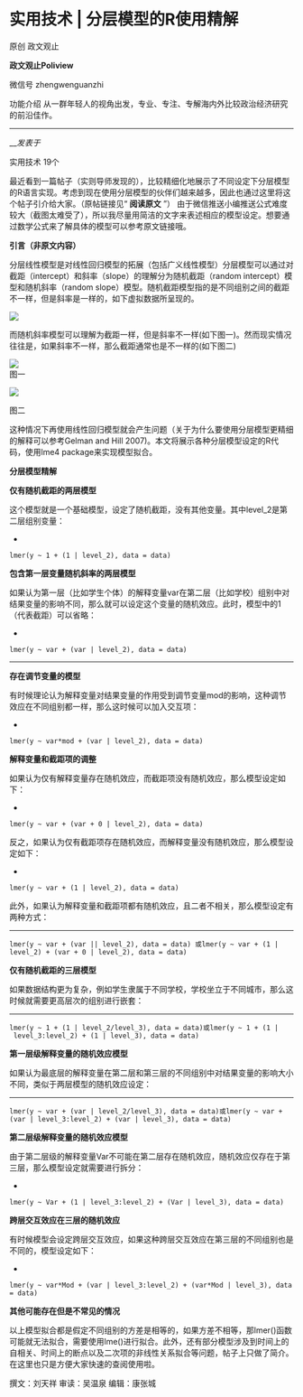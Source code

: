 

#  实用技术 | 分层模型的R使用精解

原创 政文观止 

**政文观止Poliview** 

微信号 zhengwenguanzhi

功能介绍 从一群年轻人的视角出发，专业、专注、专解海内外比较政治经济研究的前沿佳作。

____

___发表于_

实用技术 19个

最近看到一篇帖子（实则导师发现的），比较精细化地展示了不同设定下分层模型的R语言实现。考虑到现在使用分层模型的伙伴们越来越多，因此也通过这里将这个帖子引介给大家。（原帖链接见“
**阅读原文** ”）
由于微信推送小编推送公式难度较大（截图太难受了），所以我尽量用简洁的文字来表述相应的模型设定。想要通过数学公式来了解具体的模型可以参考原文链接哦。

  

 **引言（非原文内容）**

分层线性模型是对线性回归模型的拓展（包括广义线性模型）分层模型可以通过对截距（intercept）和斜率（slope）的理解分为随机截距（random
intercept）模型和随机斜率（random slope）模型。随机截距模型指的是不同组别之间的截距不一样，但是斜率是一样的，如下虚拟数据所呈现的。  

![](/images/30/2.jpeg)

而随机斜率模型可以理解为截距一样，但是斜率不一样(如下图一)。然而现实情况往往是，如果斜率不一样，那么截距通常也是不一样的(如下图二)  

![](/images/30/3.jpeg)  
图一  
  
  
![](/images/30/4.jpeg)  

图二

  

这种情况下再使用线性回归模型就会产生问题（关于为什么要使用分层模型更精细的解释可以参考Gelman and Hill
2007)。本文将展示各种分层模型设定的R代码，使用lme4 package来实现模型拟合。  

  

 **分层模型精解**

 **仅有随机截距的两层模型**  

  

这个模型就是一个基础模型，设定了随机截距，没有其他变量。其中level_2是第二层组别变量：

  * 

    
    
    lmer(y ~ 1 + (1 | level_2), data = data)

  

 **包含第一层变量随机斜率的两层模型**

  

如果认为第一层（比如学生个体）的解释变量var在第二层（比如学校）组别中对结果变量的影响不同，那么就可以设定这个变量的随机效应。此时，模型中的1（代表截距）可以省略：

  * 

    
    
    lmer(y ~ var + (var | level_2), data = data)

 ****

 **存在调节变量的模型**

  

有时候理论认为解释变量对结果变量的作用受到调节变量mod的影响，这种调节效应在不同组别都一样，那么这时候可以加入交互项：

  * 

    
    
    lmer(y ~ var*mod + (var | level_2), data = data)

  

 **解释变量和截距项的调整**

  

如果认为仅有解释变量存在随机效应，而截距项没有随机效应，那么模型设定如下：

  * 

    
    
    lmer(y ~ var + (var + 0 | level_2), data = data)

  

反之，如果认为仅有截距项存在随机效应，而解释变量没有随机效应，那么模型设定如下：

  * 

    
    
    lmer(y ~ var + (1 | level_2), data = data)

  

此外，如果认为解释变量和截距项都有随机效应，且二者不相关，那么模型设定有两种方式：

  *   *   * 

    
    
    lmer(y ~ var + (var || level_2), data = data) 或lmer(y ~ var + (1 | level_2) + (var + 0 | level_2), data = data)

  

 **仅有随机截距的三层模型**

  

如果数据结构更为复杂，例如学生隶属于不同学校，学校坐立于不同城市，那么这时候就需要更高层次的组别进行嵌套：

  *   *   * 

    
    
    lmer(y ~ 1 + (1 | level_2/level_3), data = data)或lmer(y ~ 1 + (1 | level_3:level_2) + (1 | level_3), data = data)

  

 **第一层级解释变量的随机效应模型**

  

如果认为最底层的解释变量在第二层和第三层的不同组别中对结果变量的影响大小不同，类似于两层模型的随机效应设定：

  *   *   * 

    
    
    lmer(y ~ var + (var | level_2/level_3), data = data)或lmer(y ~ var + (var | level_3:level_2) + (var | level_3), data = data)

  

 **第二层级解释变量的随机效应模型**

  

由于第二层级的解释变量Var不可能在第二层存在随机效应，随机效应仅存在于第三层，那么模型设定就需要进行拆分：

  * 

    
    
    lmer(y ~ Var + (1 | level_3:level_2) + (Var | level_3), data = data)

  

 **跨层交互效应在三层的随机效应**

  

有时候模型会设定跨层交互效应，如果这种跨层交互效应在第三层的不同组别也是不同的，模型设定如下：

  * 

    
    
    lmer(y ~ var*Mod + (var | level_3:level_2) + (var*Mod | level_3), data = data)

  

 **其他可能存在但是不常见的情况**

  

以上模型拟合都是假定不同组别的方差是相等的，如果方差不相等，那lmer()函数可能就无法拟合，需要使用lme()进行拟合。此外，还有部分模型涉及到时间上的自相关、时间上的断点以及二次项的非线性关系拟合等问题，帖子上只做了简介。在这里也只是方便大家快速的查阅使用啦。

  

撰文：刘天祥 审读：吴温泉 编辑：康张城

